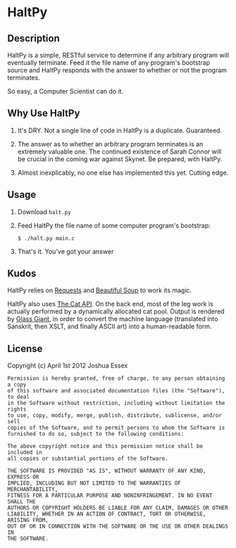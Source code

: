 # HaltPy

## Description

HaltPy is a simple, RESTful service to determine if any arbitrary program will
eventually terminate. Feed it the file name of any program's bootstrap source
and HaltPy responds with the answer to whether or not the program terminates. 

So easy, a Computer Scientist can do it.

## Why Use HaltPy

1. It's DRY. Not a single line of code in HaltPy is a duplicate. Guaranteed.

2. The answer as to whether an arbitrary program terminates is an extremely 
valuable one. The continued existence of Sarah Connor will be crucial in the
coming war against Skynet. Be prepared, with HaltPy.

3. Almost inexplicably, no one else has implemented this yet. Cutting edge.

## Usage

1. Download `halt.py`
    
2. Feed HaltPy the file name of some computer program's bootstrap:
    
    `$ ./halt.py main.c`
    
3. That's it. You've got your answer

## Kudos

HaltPy relies on <a href="http://docs.python-requests.org/en/latest/">Requests</a>
and <a href="http://www.crummy.com/software/BeautifulSoup/">Beautiful Soup</a> 
to work its magic.

HaltPy also uses <a href="http://thecatapi.com/">The Cat API</a>. On the back 
end, most of the leg work is actually performed by a dynamically allocated cat
pool. Output is rendered by <a href="http://www.glassgiant.com/ascii/">Glass 
Giant</a>, in order to convert the machine language (translated into Sanskrit,
then XSLT, and finally ASCII art) into a human-readable form.
                   
## License

Copyright (c) April 1st 2012 Joshua Essex

    Permission is hereby granted, free of charge, to any person obtaining a copy
    of this software and associated documentation files (the "Software"), to deal
    in the Software without restriction, including without limitation the rights
    to use, copy, modify, merge, publish, distribute, sublicense, and/or sell
    copies of the Software, and to permit persons to whom the Software is
    furnished to do so, subject to the following conditions:

    The above copyright notice and this permission notice shall be included in
    all copies or substantial portions of the Software.

    THE SOFTWARE IS PROVIDED "AS IS", WITHOUT WARRANTY OF ANY KIND, EXPRESS OR
    IMPLIED, INCLUDING BUT NOT LIMITED TO THE WARRANTIES OF MERCHANTABILITY,
    FITNESS FOR A PARTICULAR PURPOSE AND NONINFRINGEMENT. IN NO EVENT SHALL THE
    AUTHORS OR COPYRIGHT HOLDERS BE LIABLE FOR ANY CLAIM, DAMAGES OR OTHER
    LIABILITY, WHETHER IN AN ACTION OF CONTRACT, TORT OR OTHERWISE, ARISING FROM,
    OUT OF OR IN CONNECTION WITH THE SOFTWARE OR THE USE OR OTHER DEALINGS IN
    THE SOFTWARE.

